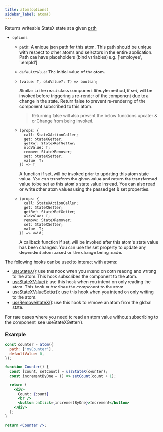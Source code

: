 ```yaml
---
title: atom(options)
sidebar_label: atom()
---
```


Returns writeable StateX state at a given [path](path)

- `options`

  - `path`: A unique json path for this atom. This path should be unique with respect to other atoms and selectors in the entire application. Path can have placeholders (bind variables) e.g. ['employee', ':empId']
  - `defaultValue`: The initial value of the atom.
  - ```tsx title="shouldComponentUpdate?:"
    (value: T, oldValue?: T) => boolean;
    ```

    Similar to the react class component lifecyle method, if set, will be invoked before triggering a re-render of the component due to a change in the state. Return false to prevent re-rendering of the component subscribed to this atom.

    > Returning false will also prevent the below functions updater & onChange from being invoked.

  - ```tsx title="updater?:"
    (props: {
      call: StateXActionCaller;
      get: StateXGetter;
      getRef: StateXRefGetter;
      oldValue: T;
      remove: StateXRemover;
      set: StateXSetter;
      value: T;
    }) => T;
    ```

    A function if set, will be invoked prior to updating this atom state value. You can transform the given value and return the transformed value to be set as this atom's state value instead. You can also read or write other atom values using the passed get & set properties.

  - ```tsx title="onChange?:"
    (props: {
      call: StateXActionCaller;
      get: StateXGetter;
      getRef: StateXRefGetter;
      oldValue: T;
      remove: StateXRemover;
      set: StateXSetter;
      value: T;
    }) => void;
    ```

    A callback function if set, will be invoked after this atom's state value has been changed. You can use the set property to update any dependent atom based on the change being made.

The following hooks can be used to interact with atoms:

- [useStateX()](useStateX): use this hook when you intend on both reading and writing to the atom. This hook subscribes the component to the atom.
- [useStateXValue()](useStateXValue): use this hook when you intend on only reading the atom. This hook subscribes the component to the atom.
- [useStateXValueSetter()](useStateXValueSetter): use this hook when you intend on only writing to the atom.
- [useRemoveStateX()](useRemoveStateX): use this hook to remove an atom from the global state.

For rare cases where you need to read an atom value without subscribing to the component, see [useStateXGetter()](useStateXGetter).

### Example

```jsx live open
const counter = atom({
  path: ['myCounter'],
  defaultValue: 0,
});

function Counter() {
  const [count, setCount] = useStateX(counter);
  const incrementByOne = () => setCount(count + 1);

  return (
    <div>
      Count: {count}
      <br />
      <button onClick={incrementByOne}>Increment</button>
    </div>
  );
}

return <Counter />;
```
